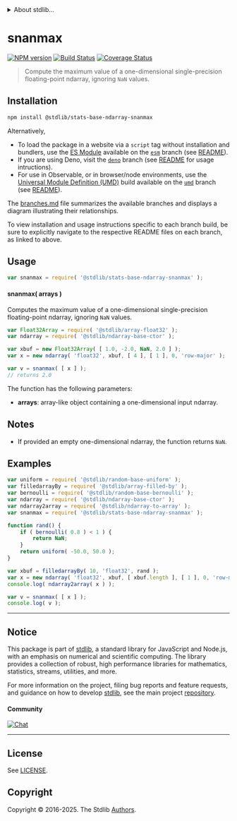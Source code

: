 <!--

@license Apache-2.0

Copyright (c) 2025 The Stdlib Authors.

Licensed under the Apache License, Version 2.0 (the "License");
you may not use this file except in compliance with the License.
You may obtain a copy of the License at

   http://www.apache.org/licenses/LICENSE-2.0

Unless required by applicable law or agreed to in writing, software
distributed under the License is distributed on an "AS IS" BASIS,
WITHOUT WARRANTIES OR CONDITIONS OF ANY KIND, either express or implied.
See the License for the specific language governing permissions and
limitations under the License.

-->


<details>
  <summary>
    About stdlib...
  </summary>
  <p>We believe in a future in which the web is a preferred environment for numerical computation. To help realize this future, we've built stdlib. stdlib is a standard library, with an emphasis on numerical and scientific computation, written in JavaScript (and C) for execution in browsers and in Node.js.</p>
  <p>The library is fully decomposable, being architected in such a way that you can swap out and mix and match APIs and functionality to cater to your exact preferences and use cases.</p>
  <p>When you use stdlib, you can be absolutely certain that you are using the most thorough, rigorous, well-written, studied, documented, tested, measured, and high-quality code out there.</p>
  <p>To join us in bringing numerical computing to the web, get started by checking us out on <a href="https://github.com/stdlib-js/stdlib">GitHub</a>, and please consider <a href="https://opencollective.com/stdlib">financially supporting stdlib</a>. We greatly appreciate your continued support!</p>
</details>

# snanmax

[![NPM version][npm-image]][npm-url] [![Build Status][test-image]][test-url] [![Coverage Status][coverage-image]][coverage-url] <!-- [![dependencies][dependencies-image]][dependencies-url] -->

> Compute the maximum value of a one-dimensional single-precision floating-point ndarray, ignoring `NaN` values.

<section class="intro">

</section>

<!-- /.intro -->

<section class="installation">

## Installation

```bash
npm install @stdlib/stats-base-ndarray-snanmax
```

Alternatively,

-   To load the package in a website via a `script` tag without installation and bundlers, use the [ES Module][es-module] available on the [`esm`][esm-url] branch (see [README][esm-readme]).
-   If you are using Deno, visit the [`deno`][deno-url] branch (see [README][deno-readme] for usage intructions).
-   For use in Observable, or in browser/node environments, use the [Universal Module Definition (UMD)][umd] build available on the [`umd`][umd-url] branch (see [README][umd-readme]).

The [branches.md][branches-url] file summarizes the available branches and displays a diagram illustrating their relationships.

To view installation and usage instructions specific to each branch build, be sure to explicitly navigate to the respective README files on each branch, as linked to above.

</section>

<section class="usage">

## Usage

```javascript
var snanmax = require( '@stdlib/stats-base-ndarray-snanmax' );
```

#### snanmax( arrays )

Computes the maximum value of a one-dimensional single-precision floating-point ndarray, ignoring `NaN` values.

```javascript
var Float32Array = require( '@stdlib/array-float32' );
var ndarray = require( '@stdlib/ndarray-base-ctor' );

var xbuf = new Float32Array( [ 1.0, -2.0, NaN, 2.0 ] );
var x = new ndarray( 'float32', xbuf, [ 4 ], [ 1 ], 0, 'row-major' );

var v = snanmax( [ x ] );
// returns 2.0
```

The function has the following parameters:

-   **arrays**: array-like object containing a one-dimensional input ndarray.

</section>

<!-- /.usage -->

<section class="notes">

## Notes

-   If provided an empty one-dimensional ndarray, the function returns `NaN`.

</section>

<!-- /.notes -->

<section class="examples">

## Examples

<!-- eslint no-undef: "error" -->

```javascript
var uniform = require( '@stdlib/random-base-uniform' );
var filledarrayBy = require( '@stdlib/array-filled-by' );
var bernoulli = require( '@stdlib/random-base-bernoulli' );
var ndarray = require( '@stdlib/ndarray-base-ctor' );
var ndarray2array = require( '@stdlib/ndarray-to-array' );
var snanmax = require( '@stdlib/stats-base-ndarray-snanmax' );

function rand() {
    if ( bernoulli( 0.8 ) < 1 ) {
        return NaN;
    }
    return uniform( -50.0, 50.0 );
}

var xbuf = filledarrayBy( 10, 'float32', rand );
var x = new ndarray( 'float32', xbuf, [ xbuf.length ], [ 1 ], 0, 'row-major' );
console.log( ndarray2array( x ) );

var v = snanmax( [ x ] );
console.log( v );
```

</section>

<!-- /.examples -->

<!-- Section for related `stdlib` packages. Do not manually edit this section, as it is automatically populated. -->

<section class="related">

</section>

<!-- /.related -->

<!-- Section for all links. Make sure to keep an empty line after the `section` element and another before the `/section` close. -->


<section class="main-repo" >

* * *

## Notice

This package is part of [stdlib][stdlib], a standard library for JavaScript and Node.js, with an emphasis on numerical and scientific computing. The library provides a collection of robust, high performance libraries for mathematics, statistics, streams, utilities, and more.

For more information on the project, filing bug reports and feature requests, and guidance on how to develop [stdlib][stdlib], see the main project [repository][stdlib].

#### Community

[![Chat][chat-image]][chat-url]

---

## License

See [LICENSE][stdlib-license].


## Copyright

Copyright &copy; 2016-2025. The Stdlib [Authors][stdlib-authors].

</section>

<!-- /.stdlib -->

<!-- Section for all links. Make sure to keep an empty line after the `section` element and another before the `/section` close. -->

<section class="links">

[npm-image]: http://img.shields.io/npm/v/@stdlib/stats-base-ndarray-snanmax.svg
[npm-url]: https://npmjs.org/package/@stdlib/stats-base-ndarray-snanmax

[test-image]: https://github.com/stdlib-js/stats-base-ndarray-snanmax/actions/workflows/test.yml/badge.svg?branch=main
[test-url]: https://github.com/stdlib-js/stats-base-ndarray-snanmax/actions/workflows/test.yml?query=branch:main

[coverage-image]: https://img.shields.io/codecov/c/github/stdlib-js/stats-base-ndarray-snanmax/main.svg
[coverage-url]: https://codecov.io/github/stdlib-js/stats-base-ndarray-snanmax?branch=main

<!--

[dependencies-image]: https://img.shields.io/david/stdlib-js/stats-base-ndarray-snanmax.svg
[dependencies-url]: https://david-dm.org/stdlib-js/stats-base-ndarray-snanmax/main

-->

[chat-image]: https://img.shields.io/gitter/room/stdlib-js/stdlib.svg
[chat-url]: https://app.gitter.im/#/room/#stdlib-js_stdlib:gitter.im

[stdlib]: https://github.com/stdlib-js/stdlib

[stdlib-authors]: https://github.com/stdlib-js/stdlib/graphs/contributors

[umd]: https://github.com/umdjs/umd
[es-module]: https://developer.mozilla.org/en-US/docs/Web/JavaScript/Guide/Modules

[deno-url]: https://github.com/stdlib-js/stats-base-ndarray-snanmax/tree/deno
[deno-readme]: https://github.com/stdlib-js/stats-base-ndarray-snanmax/blob/deno/README.md
[umd-url]: https://github.com/stdlib-js/stats-base-ndarray-snanmax/tree/umd
[umd-readme]: https://github.com/stdlib-js/stats-base-ndarray-snanmax/blob/umd/README.md
[esm-url]: https://github.com/stdlib-js/stats-base-ndarray-snanmax/tree/esm
[esm-readme]: https://github.com/stdlib-js/stats-base-ndarray-snanmax/blob/esm/README.md
[branches-url]: https://github.com/stdlib-js/stats-base-ndarray-snanmax/blob/main/branches.md

[stdlib-license]: https://raw.githubusercontent.com/stdlib-js/stats-base-ndarray-snanmax/main/LICENSE

</section>

<!-- /.links -->
